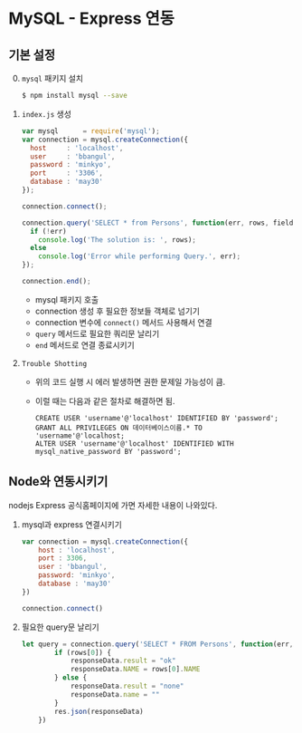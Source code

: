 # MySQL - Express 연동

## 기본 설정

0. `mysql` 패키지 설치

   ```bash
   $ npm install mysql --save
   ```

1. `index.js` 생성

   ```javascript
   var mysql      = require('mysql');
   var connection = mysql.createConnection({
     host     : 'localhost',
     user     : 'bbangul',
     password : 'minkyo',
     port     : '3306',
     database : 'may30'
   });
   
   connection.connect();
   
   connection.query('SELECT * from Persons', function(err, rows, fields) {
     if (!err)
       console.log('The solution is: ', rows);
     else
       console.log('Error while performing Query.', err);
   });
   
   connection.end();
   ```

   - mysql 패키지 호출
   - connection 생성 후 필요한 정보들 객체로 넘기기
   - connection 변수에 `connect()` 메서드 사용해서 연결
   - `query` 메서드로 필요한 쿼리문 날리기
   - `end` 메서드로 연결 종료시키기



2. `Trouble Shotting`

   - 위의 코드 실행 시 에러 발생하면 권한 문제일 가능성이 큼.

   - 이럴 때는 다음과 같은 절차로 해결하면 됨.

     ```mysql
     CREATE USER 'username'@'localhost' IDENTIFIED BY 'password';
     GRANT ALL PRIVILEGES ON 데이터베이스이름.* TO 'username'@'localhost;
     ALTER USER 'username'@'localhost' IDENTIFIED WITH mysql_native_password BY 'password';
     ```



## Node와 연동시키기

nodejs Express 공식홈페이지에 가면 자세한 내용이 나와있다.



1. mysql과 express 연결시키기

   ```javascript
   var connection = mysql.createConnection({
       host : 'localhost',
       port : 3306,
       user : 'bbangul',
       password: 'minkyo',
       database : 'may30'
   })
   
   connection.connect()
   ```

2. 필요한 query문 날리기

   ```javascript
   let query = connection.query('SELECT * FROM Persons', function(err, rows){
           if (rows[0]) {
               responseData.result = "ok"
               responseData.NAME = rows[0].NAME
           } else {
               responseData.result = "none"
               responseData.name = ""
           }
           res.json(responseData)
       })
   ```

   





















